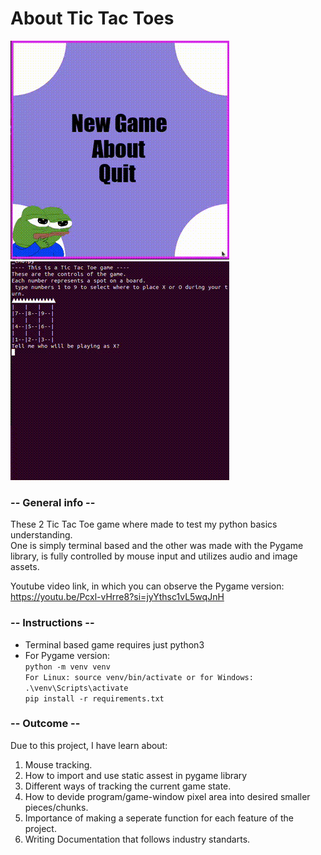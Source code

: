 # About Tic Tac Toes
![pygame version gif](/showcase_gifs/pygame.gif)
![cmd version gif](/showcase_gifs/cmd.gif)

### -- General info --

These 2 Tic Tac Toe game where made to test my python basics understanding. <br> 
One is simply terminal based and the other was made with the Pygame library, is fully controlled by mouse input and utilizes audio and image assets.  

Youtube video link, in which you can observe the Pygame version:
       https://youtu.be/Pcxl-vHrre8?si=jyYthsc1vL5wqJnH

### -- Instructions --
- Terminal based game requires just python3
- For Pygame version:<br>
  `
  python -m venv venv
  `<br>
  `
  For Linux: source venv/bin/activate or for Windows: .\venv\Scripts\activate
  `<br>
  `
  pip install -r requirements.txt
  `

### -- Outcome --

Due to this project, I have learn about:
1. Mouse tracking.
1. How to import and use static assest in pygame library
1. Different ways of tracking the current game state.
1. How to devide program/game-window pixel area into desired smaller pieces/chunks.
1. Importance of making a seperate function for each feature of the project.
2. Writing Documentation that follows industry standarts.
